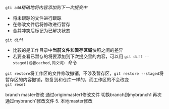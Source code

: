 `gti add`*精确地将内容添加到下一次提交中*  
+ 将未跟踪的文件进行跟踪  
+ 在修改文件后将修改进行暂存
+ 合并冲突后标记为已解决状态  

`git diff`
- 比较的是工作目录中**当前文件**和**暂存区域**快照之间的差异
- 若要查看已暂存的将要添加到下次提交里的内容，可以用 `git diff --staged(或者cached,同义词）` 命令

`git restore`将工作区的文件修改撤销，不涉及暂存区，`git restore --staged`将暂存区的内容撤销，恢复到和仓库一样的，而工作区的不会改变  
`git reset`

branch master修改
通过originmaster1修改文件
 切换branch到mybranch1 
 再次通过mybranch1修改文件
5. 本地master修改